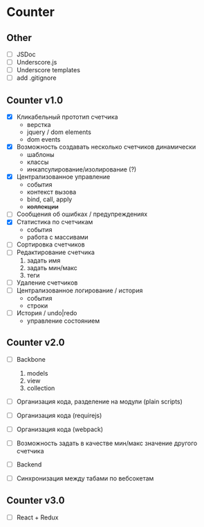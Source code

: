 # Counter

Other
-------------
- [ ] JSDoc
- [ ] Underscore.js
- [ ] Underscore templates
- [ ] add .gitignore

Counter v1.0
--------------
- [x] Кликабельный прототип счетчика
  - верстка
  - jquery / dom elements
  - dom events
- [x] Возможность создавать несколько счетчиков динамически
  - шаблоны
  - классы
  - инкапсулирование/изолирование (?)
- [x] Централизованное управление
  - события
  - контекст вызова
  - bind, call, apply
  - ~~коллекции~~
- [ ] Сообщения об ошибках / предупреждениях
- [x] Статистика по счетчикам
  - события
  - работа с массивами
- [ ] Сортировка счетчиков
- [ ] Редактирование счетчика
  1) задать имя
  2) задать мин/макс
  3) теги
- [ ] Удаление счетчиков
- [ ] Централизованное логирование / история
  - события
  - строки
- [ ] История / undo|redo
  - управление состоянием

Counter v2.0
--------------
- [ ] Backbone
  1) models
  2) view
  3) collection

- [ ] Организация кода, разделение на модули (plain scripts)
- [ ] Организация кода (requirejs)
- [ ] Организация кода (webpack)
- [ ] Возможность задать в качестве мин/макс значение другого счетчика
- [ ] Backend
- [ ] Синхронизация между табами по вебсокетам


Counter v3.0
--------------
- [ ] React + Redux
